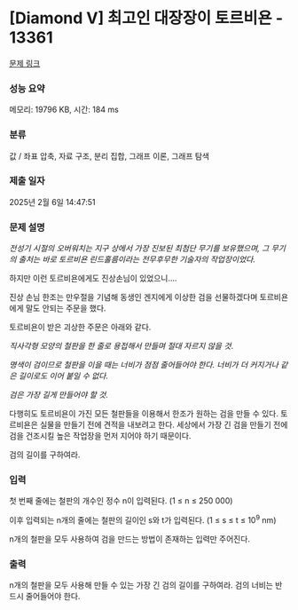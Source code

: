 # [Diamond V] 최고인 대장장이 토르비욘 - 13361 

[문제 링크](https://www.acmicpc.net/problem/13361) 

### 성능 요약

메모리: 19796 KB, 시간: 184 ms

### 분류

값 / 좌표 압축, 자료 구조, 분리 집합, 그래프 이론, 그래프 탐색

### 제출 일자

2025년 2월 6일 14:47:51

### 문제 설명

<p><em>전성기 시절의 오버워치는 지구 상에서 가장 진보된 최첨단 무기를 보유했으며, 그 무기의 출처는 바로 토르비욘 린드홀름이라는 전무후무한 기술자의 작업장이었다.</em></p>

<p>하지만 이런 토르비욘에게도 진상손님이 있었으니....</p>

<p>진상 손님 한조는 만우절을 기념해 동생인 겐지에게 이상한 검을 선물하겠다며 토르비욘에게 말도 안되는 주문을 했다.</p>

<p>토르비욘이 받은 괴상한 주문은 아래와 같다.</p>

<p><em>직사각형 모양의 철판을 한 줄로 용접해서 만들며 절대 자르지 않을 것</em>.</p>

<p><em>명색이 검이므로 철판을 이을 때는 너비가 점점 줄어들어야 한다. 너비가 더 커지거나 같은 길이로도 이어 붙일 수 없다.</em></p>

<p><em>검은 가장 길게 만들어야 할 것.</em></p>

<p>다행히도 토르비욘이 가진 모든 철판들을 이용해서 한조가 원하는 검을 만들 수 있다. 토르비욘은 실물을 만들기 전에 견적을 내보려고 한다. 세상에서 가장 긴 검을 만들기 전에 검을 건조시킬 높은 작업장을 먼저 지어야 하기 때문이다.</p>

<p>검의 길이를 구하여라.</p>

### 입력 

 <p>첫 번째 줄에는 철판의 개수인 정수 n이 입력된다. (1 ≤ n ≤ 250 000)</p>

<p>이후 입력되는 n개의 줄에는 철판의 길이인 s와 t가 입력된다. (1 ≤ s ≤ t ≤ 10<sup>9</sup> nm)</p>

<p>n개의 철판을 모두 사용하여 검을 만드는 방법이 존재하는 입력만 주어진다.</p>

### 출력 

 <p>n개의 철판을 모두 사용해 만들 수 있는 가장 긴 검의 길이를 구하여라. 검의 너비는 반드시 줄어들어야 한다.</p>

